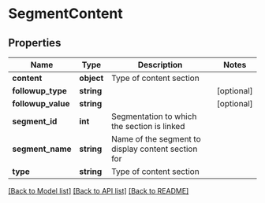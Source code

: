 # SegmentContent

## Properties

Name | Type | Description | Notes
------------ | ------------- | ------------- | -------------
**content** | **object** | Type of content section | 
**followup_type** | **string** |  | [optional] 
**followup_value** | **string** |  | [optional] 
**segment_id** | **int** | Segmentation to which the section is linked | 
**segment_name** | **string** | Name of the segment to display content section for | 
**type** | **string** | Type of content section | 

[[Back to Model list]](../README.md#documentation-for-models) [[Back to API list]](../README.md#documentation-for-api-endpoints) [[Back to README]](../README.md)
